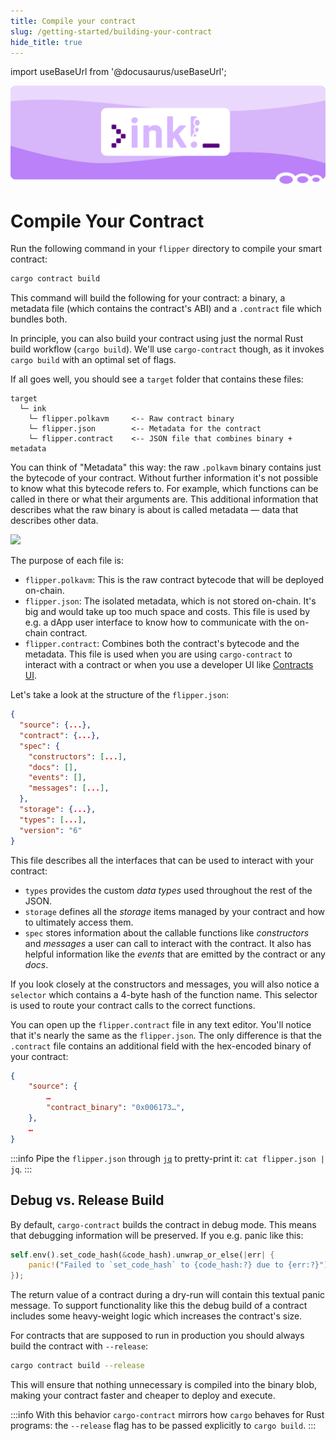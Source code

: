 ```yaml
---
title: Compile your contract
slug: /getting-started/building-your-contract
hide_title: true
---
```


import useBaseUrl from '@docusaurus/useBaseUrl';

![Cargo Contract Title Picture](/img/title/cargo-contract.svg)

# Compile Your Contract

Run the following command in your `flipper` directory to compile your smart contract:

```bash
cargo contract build
```

This command will build the following for your contract: 
a binary, a metadata file (which contains the
contract's ABI) and a `.contract` file which bundles both.

In principle, you can also build your contract using just the normal Rust build workflow
(`cargo build`). We'll use `cargo-contract` though, as it invokes `cargo build` with an
optimal set of flags.

If all goes well, you should see a `target` folder that contains these files:

```
target
  └─ ink
    └─ flipper.polkavm     <-- Raw contract binary
    └─ flipper.json        <-- Metadata for the contract
    └─ flipper.contract    <-- JSON file that combines binary + metadata
```

You can think of "Metadata" this way: the raw `.polkavm` binary contains just
the bytecode of your contract. Without further information it's
not possible to know what this bytecode refers to. For example,
which functions can be called in there or what their arguments
are. This additional information that describes what the raw binary
is about is called metadata — data that describes other data.

<p>
    <img src={useBaseUrl('/img/metadata-polkavm.svg')} />
</p>

The purpose of each file is:

* `flipper.polkavm`: This is the raw contract bytecode that will be deployed on-chain.
* `flipper.json`: The isolated metadata, which is not stored on-chain.
It's big and would take up too much space and costs.
This file is used by e.g. a dApp user interface to know how to communicate with the on-chain contract.
* `flipper.contract`: Combines both the contract's bytecode and the metadata. This file
is used when you are using `cargo-contract` to interact with a contract
or when you use a developer UI like [Contracts UI](https://ui.use.ink).

Let's take a look at the structure of the `flipper.json`:

```json
{
  "source": {...},
  "contract": {...},
  "spec": {
    "constructors": [...],
    "docs": [],
    "events": [],
    "messages": [...],
  },
  "storage": {...},
  "types": [...],
  "version": "6"
}
```

This file describes all the interfaces that can be used to interact with your contract:

* `types` provides the custom *data types* used throughout the rest of the JSON.
* `storage` defines all the *storage* items managed by your contract and how to ultimately access them.
* `spec` stores information about the callable functions like *constructors* and *messages* a
user can call to interact with the contract. It also has helpful information like the *events*
that are emitted by the contract or any *docs*.
  
If you look closely at the constructors and messages, you will also notice a `selector` which
contains a 4-byte hash of the function name. This selector is used to route your contract calls to the correct
functions.

You can open up the `flipper.contract` file in any text editor. You'll notice that it's
nearly the same as the `flipper.json`. The only difference is that the `.contract` file contains
an additional field with the hex-encoded binary of your contract:

```json
{
    "source": {
        …
        "contract_binary": "0x006173…",
    },
    …
}
```

:::info
Pipe the `flipper.json` through [`jq`](https://jqlang.org/) to pretty-print it: `cat flipper.json | jq`.
:::

## Debug vs. Release Build

By default, `cargo-contract` builds the contract in debug mode. This means
that debugging information will be preserved.
If you e.g. panic like this:

```rust
self.env().set_code_hash(&code_hash).unwrap_or_else(|err| {
    panic!("Failed to `set_code_hash` to {code_hash:?} due to {err:?}")
});
```

The return value of a contract during a dry-run will contain this textual panic message.
To support functionality like this the debug build of a contract includes some
heavy-weight logic which increases the contract's size.

For contracts that are supposed to run in production you should always build the
contract with `--release`:

```bash
cargo contract build --release
```

This will ensure that nothing unnecessary is compiled into the binary blob, making
your contract faster and cheaper to deploy and execute.

:::info
With this behavior `cargo-contract` mirrors how `cargo` behaves for Rust programs:
the `--release` flag has to be passed explicitly to `cargo build`.
:::

